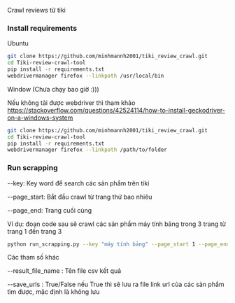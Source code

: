 Crawl reviews từ tiki

### Install requirements

Ubuntu
```bash
git clone https://github.com/minhmannh2001/tiki_review_crawl.git
cd Tiki-review-crawl-tool
pip install -r requirements.txt
webdrivermanager firefox --linkpath /usr/local/bin
```

Window (Chưa chạy bao giờ :)))

Nếu không tải được webdriver thì tham khảo https://stackoverflow.com/questions/42524114/how-to-install-geckodriver-on-a-windows-system
```bash
git clone https://github.com/minhmannh2001/tiki_review_crawl.git
cd Tiki-review-crawl-tool
pip install -r requirements.txt
webdrivermanager firefox --linkpath /path/to/folder
```

### Run scrapping
--key: Key word để search các sản phẩm trên tiki

--page_start: Bắt đầu crawl từ trang thứ bao nhiêu

--page_end: Trang cuối cùng 

Ví dụ: đoạn code sau sẽ crawl các sản phẩm máy tính bảng trong 3 trang từ trang 1 đến trang 3
```bash
python run_scrapping.py --key "máy tính bảng" --page_start 1 --page_end 3
```
Các tham số khác

--result_file_name : Tên file csv kết quả

--save_urls : True/False nếu True thì sẽ lưu ra file link url của các sản phẩm tìm được, mặc định là không lưu
